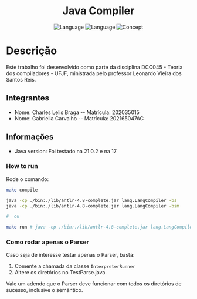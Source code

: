<h1 align="center">
    <b> Java Compiler </b> 
</h1>

<p align="center">
    <img alt="Language" src="https://img.shields.io/badge/language-antlr-ff0">
  <img alt="Language" src="https://img.shields.io/badge/language-Java-brightgreen">
  <img alt="Concept" src="https://img.shields.io/badge/concept-Compilers-brightgreen">
</p>

# Descrição

Este trabalho foi desenvolvido como parte da disciplina DCC045 - Teoria dos compiladores - UFJF, ministrada pelo professor Leonardo Vieira dos Santos Reis.

## Integrantes

- Nome: Charles Lelis Braga -- Matrícula: 202035015
- Nome: Gabriella Carvalho -- Matrícula: 202165047AC

## Informações

- Java version: Foi testado na 21.0.2 e na 17

### How to run

Rode o comando:

```bash
make compile

java -cp ./bin:./lib/antlr-4.8-complete.jar lang.LangCompiler -bs
java -cp ./bin:./lib/antlr-4.8-complete.jar lang.LangCompiler -bsm

#  ou

make run # java -cp ./bin:./lib/antlr-4.8-complete.jar lang.LangCompiler -bs
```

### Como rodar apenas o Parser

Caso seja de interesse testar apenas o Parser, basta:

1. Comente a chamada da classe `InterpreterRunner`
2. Altere os diretórios no TestParse.java.

Vale um adendo que o Parser deve funcionar com todos os diretórios de sucesso, inclusive o semântico.


